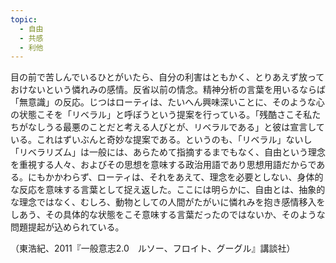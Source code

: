 ```yaml
---
topic:
  - 自由
  - 共感
  - 利他
---
```

目の前で苦しんでいるひとがいたら、自分の利害はともかく、とりあえず放っておけないという憐れみの感情。反省以前の情念。精神分析の言葉を用いるならば「無意識」の反応。じつはローティは、たいへん興味深いことに、そのような心の状態こそを「リベラル」と呼ぼうという提案を行っている。「残酷さこそ私たちがなしうる最悪のことだと考える人びとが、リベラルである」と彼は宣言している。これはずいぶんと奇妙な提案である。というのも、「リベラル」ないし「リベラリズム」は一般には、あらためて指摘するまでもなく、自由という理念を重視する人々、およびその思想を意味する政治用語であり思想用語だからである。にもかかわらず、ローティは、それをあえて、理念を必要としない、身体的な反応を意味する言葉として捉え返した。ここには明らかに、自由とは、抽象的な理念ではなく、むしろ、動物としての人間がたがいに憐れみを抱き感情移入をしあう、その具体的な状態をこそ意味する言葉だったのではないか、そのような問題提起が込められている。

（東浩紀、2011『一般意志2.0　ルソー、フロイト、グーグル』講談社）
